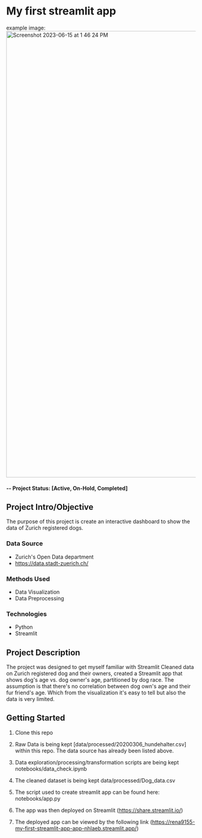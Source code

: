 # My first streamlit app

example image:
<img width="1184" alt="Screenshot 2023-06-15 at 1 46 24 PM" src="https://github.com/rena9155/my_first_streamlit_app/assets/89635085/90eab7a9-9a3f-42ca-a8df-f33bc778885b">




#### -- Project Status: [Active, On-Hold, Completed]

## Project Intro/Objective
The purpose of this project is create an interactive dashboard to show the data of Zurich registered dogs. 

### Data Source
* Zurich's Open Data department
* https://data.stadt-zuerich.ch/
  

### Methods Used
* Data Visualization
* Data Preprocessing

### Technologies
* Python
* Streamlit

## Project Description
The project was designed to get myself familiar with Streamlit
Cleaned data on Zurich registered dog and their owners, created a Streamlit app that shows dog's age vs. dog owner's age, partitioned by dog race. The assumption is that there's no correlation between dog own's age and their fur friend's age. Which from the visualization it's easy to tell but also the data is very limited.

## Getting Started

1. Clone this repo
2. Raw Data is being kept [data/processed/20200306_hundehalter.csv] within this repo. The data source has already been listed above.

3. Data exploration/processing/transformation scripts are being kept notebooks/data_check.ipynb
4. The cleaned dataset is being kept data/processed/Dog_data.csv
5. The script used to create streamlit app can be found here: notebooks/app.py
6. The app was then deployed on Streamlit (https://share.streamlit.io/)
7. The deployed app can be viewed by the following link (https://rena9155-my-first-streamlit-app-app-nhlaeb.streamlit.app/)
